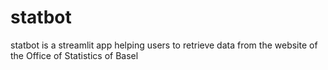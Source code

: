 # statbot
statbot is a streamlit app helping users to retrieve data from the website of the Office of Statistics of Basel
